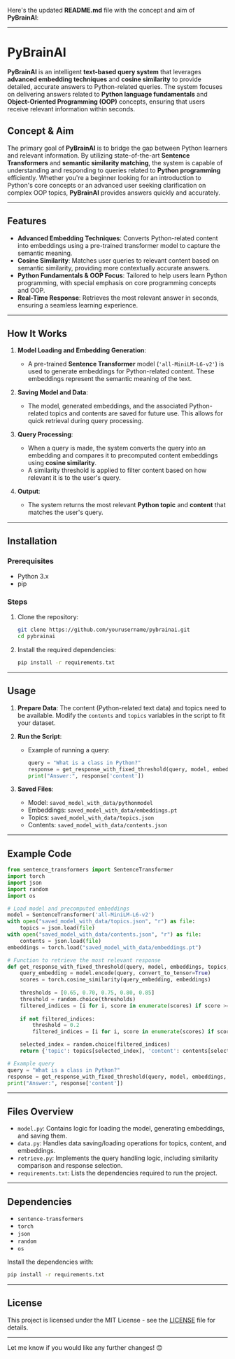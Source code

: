 Here's the updated **README.md** file with the concept and aim of **PyBrainAI**:

---

# PyBrainAI

**PyBrainAI** is an intelligent **text-based query system** that leverages **advanced embedding techniques** and **cosine similarity** to provide detailed, accurate answers to Python-related queries. The system focuses on delivering answers related to **Python language fundamentals** and **Object-Oriented Programming (OOP)** concepts, ensuring that users receive relevant information within seconds.

## **Concept & Aim**

The primary goal of **PyBrainAI** is to bridge the gap between Python learners and relevant information. By utilizing state-of-the-art **Sentence Transformers** and **semantic similarity matching**, the system is capable of understanding and responding to queries related to **Python programming** efficiently. Whether you're a beginner looking for an introduction to Python's core concepts or an advanced user seeking clarification on complex OOP topics, **PyBrainAI** provides answers quickly and accurately.

---

## **Features**
- **Advanced Embedding Techniques**: Converts Python-related content into embeddings using a pre-trained transformer model to capture the semantic meaning.
- **Cosine Similarity**: Matches user queries to relevant content based on semantic similarity, providing more contextually accurate answers.
- **Python Fundamentals & OOP Focus**: Tailored to help users learn Python programming, with special emphasis on core programming concepts and OOP.
- **Real-Time Response**: Retrieves the most relevant answer in seconds, ensuring a seamless learning experience.

---

## **How It Works**

1. **Model Loading and Embedding Generation**:
   - A pre-trained **Sentence Transformer** model (`'all-MiniLM-L6-v2'`) is used to generate embeddings for Python-related content. These embeddings represent the semantic meaning of the text.
   
2. **Saving Model and Data**:
   - The model, generated embeddings, and the associated Python-related topics and contents are saved for future use. This allows for quick retrieval during query processing.

3. **Query Processing**:
   - When a query is made, the system converts the query into an embedding and compares it to precomputed content embeddings using **cosine similarity**.
   - A similarity threshold is applied to filter content based on how relevant it is to the user's query.

4. **Output**:
   - The system returns the most relevant **Python topic** and **content** that matches the user's query.

---

## **Installation**

### Prerequisites
- Python 3.x
- pip

### Steps
1. Clone the repository:
   ```bash
   git clone https://github.com/yourusername/pybrainai.git
   cd pybrainai
   ```

2. Install the required dependencies:
   ```bash
   pip install -r requirements.txt
   ```

---

## **Usage**

1. **Prepare Data**: The content (Python-related text data) and topics need to be available. Modify the `contents` and `topics` variables in the script to fit your dataset.
2. **Run the Script**:
   - Example of running a query:
     ```python
     query = "What is a class in Python?"
     response = get_response_with_fixed_threshold(query, model, embeddings, topics, contents)
     print("Answer:", response['content'])
     ```

3. **Saved Files**:
   - Model: `saved_model_with_data/pythonmodel`
   - Embeddings: `saved_model_with_data/embeddings.pt`
   - Topics: `saved_model_with_data/topics.json`
   - Contents: `saved_model_with_data/contents.json`

---

## **Example Code**

```python
from sentence_transformers import SentenceTransformer
import torch
import json
import random
import os

# Load model and precomputed embeddings
model = SentenceTransformer('all-MiniLM-L6-v2')
with open("saved_model_with_data/topics.json", "r") as file:
    topics = json.load(file)
with open("saved_model_with_data/contents.json", "r") as file:
    contents = json.load(file)
embeddings = torch.load("saved_model_with_data/embeddings.pt")

# Function to retrieve the most relevant response
def get_response_with_fixed_threshold(query, model, embeddings, topics, contents):
    query_embedding = model.encode(query, convert_to_tensor=True)
    scores = torch.cosine_similarity(query_embedding, embeddings)
    
    thresholds = [0.65, 0.70, 0.75, 0.80, 0.85]
    threshold = random.choice(thresholds)
    filtered_indices = [i for i, score in enumerate(scores) if score >= threshold]
    
    if not filtered_indices:
        threshold = 0.2
        filtered_indices = [i for i, score in enumerate(scores) if score >= threshold]

    selected_index = random.choice(filtered_indices)
    return {'topic': topics[selected_index], 'content': contents[selected_index]}

# Example query
query = "What is a class in Python?"
response = get_response_with_fixed_threshold(query, model, embeddings, topics, contents)
print("Answer:", response['content'])
```

---

## **Files Overview**
- `model.py`: Contains logic for loading the model, generating embeddings, and saving them.
- `data.py`: Handles data saving/loading operations for topics, content, and embeddings.
- `retrieve.py`: Implements the query handling logic, including similarity comparison and response selection.
- `requirements.txt`: Lists the dependencies required to run the project.

---

## **Dependencies**
- `sentence-transformers`
- `torch`
- `json`
- `random`
- `os`

Install the dependencies with:
```bash
pip install -r requirements.txt
```

---

## **License**
This project is licensed under the MIT License - see the [LICENSE](LICENSE) file for details.

---

Let me know if you would like any further changes! 😊
